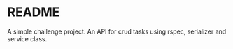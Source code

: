 # README

A simple challenge project.
An API for crud tasks using rspec, serializer and service class.
